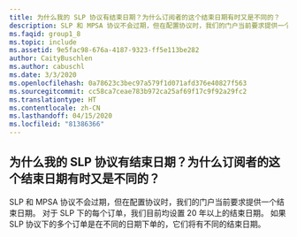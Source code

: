 ```yaml
---
title: 为什么我的 SLP 协议有结束日期？为什么订阅者的这个结束日期有时又是不同的？
description: SLP 和 MPSA 协议不会过期，但在配置协议时，我们的门户当前要求提供一个结束日期。 对于…
ms.faqid: group1_8
ms.topic: include
ms.assetid: 9e5fac98-676a-4187-9323-ff5e113be282
author: CaityBuschlen
ms.author: cabuschl
ms.date: 3/3/2020
ms.openlocfilehash: 0a78623c3bec97a579f1d071afd376e40827f563
ms.sourcegitcommit: cc58ca7ceae783b972ca25af69f17c9f92a29fc2
ms.translationtype: HT
ms.contentlocale: zh-CN
ms.lasthandoff: 04/15/2020
ms.locfileid: "81386366"
---
```

## <a name="why-does-my-slp-agreement-have-an-end-date-and-why-is-it-sometimes-different-for-my-subscribers"></a>为什么我的 SLP 协议有结束日期？为什么订阅者的这个结束日期有时又是不同的？

SLP 和 MPSA 协议不会过期，但在配置协议时，我们的门户当前要求提供一个结束日期。 对于 SLP 下的每个订单，我们目前均设置 20 年以上的结束日期。 如果 SLP 协议下的多个订单是在不同的日期下单的，它们将有不同的结束日期。
